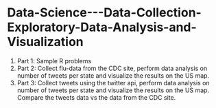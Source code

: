 # Data-Science---Data-Collection-Exploratory-Data-Analysis-and-Visualization

1. Part 1: Sample R problems
2. Part 2: Collect flu-data from the CDC site, perform data analysis on number of tweets per state and visualize the results on the US map.
3. Part 3: Collect tweets using the twitter api, perform data analysis on number of tweets per state and visualize the results on the US map. Compare the tweets data vs the data from the CDC site.  
